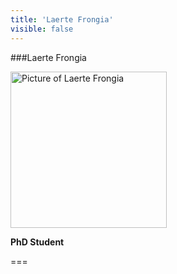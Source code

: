 ```yaml
---
title: 'Laerte Frongia'
visible: false
---
```

   
###Laerte Frongia
   
<img src="/lab/user/pages/02.people/20.frongia.laerte/img/noimage.png" alt="Picture of Laerte Frongia" style="height: 250px">
   
**PhD Student**
   
===